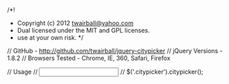 /*!
 * Copyright (c) 2012 twairball@yahoo.com
 * Dual licensed under the MIT and GPL licenses.
 * use at your own risk.
 */

// GitHub          - http://github.com/twairball/jquery-citypicker
// jQuery Versions - 1.8.2
// Browsers Tested - Chrome, IE, 360, Safari, Firefox

// Usage 
// <input class="citypicker" type="text">
// $('.citypicker').citypicker();